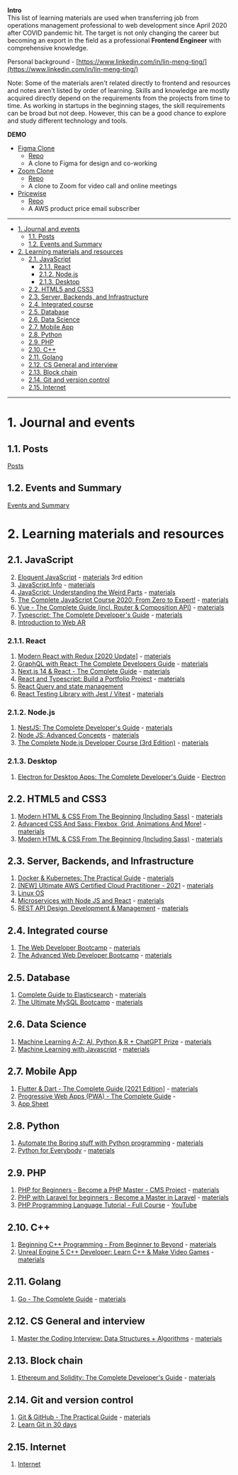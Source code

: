 **Intro**
<br />
This list of learning materials are used when transferring job from operations management professional to web development since April 2020 after COVID pandemic hit. The target is not only changing the career but becoming an export in the field as a professional **Frontend Engineer** with comprehensive knowledge.

Personal background - [https://www.linkedin.com/in/lin-meng-ting/](https://www.linkedin.com/in/lin-meng-ting/)

Note:
Some of the materials aren't related directly to frontend and resources and notes aren't listed by order of learning. Skills and knowledge are mostly acquired directly depend on the requirements from the projects from time to time. As working in startups in the beginning stages, the skill requirements can be broad but not deep. However, this can be a good chance to explore and study different technology and tools.

**DEMO**

- [Figma Clone](https://cowork-figma-clone.vercel.app/)
  - [Repo](https://github.com/allenlin90/figma-clone)
  - A clone to Figma for design and co-working
- [Zoom Clone](https://cowork-zoom-clone.vercel.app/)
  - [Repo](https://github.com/allenlin90/zoom-clone)
  - A clone to Zoom for video call and online meetings
- [Pricewise](https://pricewise-follower.vercel.app/)
  - [Repo](https://github.com/allenlin90/pricewise)
  - A AWS product price email subscriber

---

- [1. Journal and events](#1-journal-and-events)
  - [1.1. Posts](#11-posts)
  - [1.2. Events and Summary](#12-events-and-summary)
- [2. Learning materials and resources](#2-learning-materials-and-resources)
  - [2.1. JavaScript](#21-javascript)
    - [2.1.1. React](#211-react)
    - [2.1.2. Node.js](#212-nodejs)
    - [2.1.3. Desktop](#213-desktop)
  - [2.2. HTML5 and CSS3](#22-html5-and-css3)
  - [2.3. Server, Backends, and Infrastructure](#23-server-backends-and-infrastructure)
  - [2.4. Integrated course](#24-integrated-course)
  - [2.5. Database](#25-database)
  - [2.6. Data Science](#26-data-science)
  - [2.7. Mobile App](#27-mobile-app)
  - [2.8. Python](#28-python)
  - [2.9. PHP](#29-php)
  - [2.10. C++](#210-c)
  - [2.11. Golang](#211-golang)
  - [2.12. CS General and interview](#212-cs-general-and-interview)
  - [2.13. Block chain](#213-block-chain)
  - [2.14. Git and version control](#214-git-and-version-control)
  - [2.15. Internet](#215-internet)

---

# 1. Journal and events
## 1.1. Posts
[Posts](./journal/posts)

## 1.2. Events and Summary
[Events and Summary](./journal/README.md)

# 2. Learning materials and resources
## 2.1. JavaScript
2. [Eloquent JavaScript](./javascript/eloquentJS/README.md) - [materials](https://eloquentjavascript.net/) 3rd edition
3. [JavaScript.Info](./javascript/javascriptinfo/README.md) - [materials](https://javascript.info/)
4. [JavaScript: Understanding the Weird Parts](./javascript/understandingTheWeirdPartsInJS/README.md) - [materials](https://www.udemy.com/course/understand-javascript/)
5. [The Complete JavaScript Course 2020: From Zero to Expert!](./javascript/completeJavaScriptCourse2020/README.md) - [materials](https://www.udemy.com/course/the-complete-javascript-course/)
6. [Vue - The Complete Guide (incl. Router & Composition API)](./javascript/vueTheCompleteGuide/README.md) - [materials](https://www.udemy.com/course/vuejs-2-the-complete-guide/)
7. [Typescript: The Complete Developer's Guide](./javascript/typeScriptTheCompleteDeveloperGuide/README.md) - [materials](https://www.udemy.com/course/typescript-the-complete-developers-guide/)
8. [Introduction to Web AR](./javascript/introductionToWebAR/README.md)

### 2.1.1. React
1. [Modern React with Redux [2020 Update]](./javascript/react/modernReactWithRedux/README.md) - [materials](https://www.udemy.com/course/react-redux/)
2. [GraphQL with React: The Complete Developers Guide](./javascript/react/graphQLwithReactTheCompleteDevelopersGuide/README.md) - [materials](https://www.udemy.com/course/graphql-with-react-course)
3. [Next.js 14 & React - The Complete Guide](./javascript/react/nextjsAndReactTheCompleteGuide/README.md) - [materials](https://www.udemy.com/course/nextjs-react-the-complete-guide)
4. [React and Typescript: Build a Portfolio Project](./javascript/react/reactAndTypescriptBuildAPortFolioPorject/README.md) - [materials](https://www.udemy.com/course/react-and-typescript-build-a-portfolio-project/)
5. [React Query and state management](./javascript//react/reactQueryServerStateManagement/README.md)
6. [React Testing Library with Jest / Vitest](./javascript/react/testingReactWithJestAndTestingLibrary/README.md) - [materials](https://www.udemy.com/course/react-testing-library/)

### 2.1.2. Node.js
1. [NestJS: The Complete Developer's Guide](./javascript/nodeJS/nestJSTheCompleteDeveloperGuide/README.md) - [materials](https://www.udemy.com/course/nestjs-the-complete-developers-guide/)
2. [Node JS: Advanced Concepts](./javascript/nodeJS/nodeJSAdvancedConcepts/README.md) - [materials](https://www.udemy.com/course/advanced-node-for-developers/)
3. [The Complete Node.js Developer Course (3rd Edition)](./javascript/theCompleteNodejsDeveloperCourse/README.md) - [materials](https://www.udemy.com/course/the-complete-nodejs-developer-course-2/)

### 2.1.3. Desktop
1. [Electron for Desktop Apps: The Complete Developer's Guide](./javascript/electronForDesktopAppsTheCompleteDevelopersGuide/README.md) - [Electron](https://www.udemy.com/course/electron-react-tutorial)

## 2.2. HTML5 and CSS3
1. [Modern HTML & CSS From The Beginning (Including Sass)](./webDesign/modernHTMLAndCSSFromTheBeginning/README.md) - [materials](https://www.udemy.com/course/modern-html-css-from-the-beginning/)
2. [Advanced CSS And Sass: Flexbox, Grid, Animations And More!](./webDesign/AdvancedCSSAndSassFlexboxGridAnimationsAndMore/README.md) - [materials](https://www.udemy.com/course/advanced-css-and-sass/)
3. [Modern HTML & CSS From The Beginning (Including Sass)](./webDesign/modernHTMLAndCSSFromTheBeginning/README.md) - [materials](https://www.udemy.com/course/modern-html-css-from-the-beginning/)

## 2.3. Server, Backends, and Infrastructure
1. [Docker & Kubernetes: The Practical Guide](./serverAndBackend/dockerAndKubernetesThePracticalGuide/README.md) - [materials](https://www.udemy.com/course/docker-kubernetes-the-practical-guide/)
2. [[NEW] Ultimate AWS Certified Cloud Practitioner - 2021](./serverAndBackend/ultimateAWSCertifiedCloudPractitioner/README.md) - [materials](https://www.udemy.com/course/aws-certified-cloud-practitioner-new/)
3. [Linux OS](./serverAndBackend/linuxOs/README.md)
4. [Microservices with Node JS and React](./serverAndBackend/microserviceWithNodeJSandReact/README.md) - [materials](https://www.udemy.com/course/microservices-with-node-js-and-react)
5. [REST API Design, Development & Management](./serverAndBackend/RESTAPIDesignDevelopmentAndManagement/README.md) - [materials](https://www.udemy.com/course/rest-api)

## 2.4. Integrated course
1. [The Web Developer Bootcamp](./bootcamps/advancedDeveloperBootcamp/README.md) - [materials](https://www.udemy.com/course/the-web-developer-bootcamp/)
2. [The Advanced Web Developer Bootcamp](./bootcamps/webDeveloperBootcamp/README.md) - [materials](https://www.udemy.com/course/the-advanced-web-developer-bootcamp/)

## 2.5. Database
1. [Complete Guide to Elasticsearch](./database/completeGuideToElasticSearch/README.md) - [materials](https://www.udemy.com/course/elasticsearch-complete-guide)
2. [The Ultimate MySQL Bootcamp](./database/theUltimateMySQLBootcamp/README.md) - [materials](https://www.udemy.com/course/the-ultimate-mysql-bootcamp-go-from-sql-beginner-to-expert/)

## 2.6. Data Science
1. [Machine Learning A-Z: AI, Python & R + ChatGPT Prize](./dataScience/machineLearning/machineLearningA-ZHands-OnPythonAndRInDataScience/README.md) - [materials](https://www.udemy.com/course/machinelearning)
2. [Machine Learning with Javascript](./dataScience/machineLearning/machineLearningwithJavascript/README.md) - [materials](https://www.udemy.com/course/machine-learning-with-javascript)

## 2.7. Mobile App
1. [Flutter & Dart - The Complete Guide [2021 Edition]](./mobileApp/flutterAndDartTheCompleteGuide2021Edition/README.md) - [materials](https://www.udemy.com/course/learn-flutter-dart-to-build-ios-android-apps/)
2. [Progressive Web Apps (PWA) - The Complete Guide](./mobileApp/progressiveWebAppsTheCompleteGuide/README.md) - [](https://www.udemy.com/topic/progressive-web-app)
3. [App Sheet](./appSheet/README.md)

## 2.8. Python
1. [Automate the Boring stuff with Python programming](./python/automateTheBoringStuffWithPythonProgramming/README.md) - [materials](https://automatetheboringstuff.com/)
2. [Python for Everybody](./python/pythonForEveryone/README.md) - [materials](https://www.py4e.com/)

## 2.9. PHP
1. [PHP for Beginners - Become a PHP Master - CMS Project](./php/PHPForBeginnersBecomeAPHPMasterCMSProject/README.md) - [materials](https://www.udemy.com/course/php-for-complete-beginners-includes-msql-object-oriented/)
2. [PHP with Laravel for beginners - Become a Master in Laravel](./php/phpWithLaravelForBeginnersBecomeAMasterInLaravel/README.md) - [materials](https://www.udemy.com/course/php-with-laravel-for-beginners-become-a-master-in-laravel/)
3. [PHP Programming Language Tutorial - Full Course](./php/youtube_phpProgrammingLanguageTutorial/README.md) - [YouTube](https://youtu.be/OK_JCtrrv-c)

## 2.10. C++
1. [Beginning C++ Programming - From Beginner to Beyond](./c++/beginningC++Programming-FromBeginnertoBeyond/README.md) - [materials](https://www.udemy.com/course/beginning-c-plus-plus-programming)
2. [Unreal Engine 5 C++ Developer: Learn C++ & Make Video Games](./c++/unrealEngineC++DeveloperLearnC++andMakeVideoGames/README.md) - [materials](https://www.udemy.com/course/unrealcourse)

## 2.11. Golang
1. [Go - The Complete Guide](./golang/goTheCompleteGuide/README.md) - [materials](https://www.udemy.com/course/go-the-complete-guide)

## 2.12. CS General and interview
1. [Master the Coding Interview: Data Structures + Algorithms](./csGeneral/masterTheCodingInterviewDataStructureAndAlgorithms/README.md) - [materials](https://www.udemy.com/course/master-the-coding-interview-data-structures-algorithms)

## 2.13. Block chain
1. [Ethereum and Solidity: The Complete Developer's Guide](./ethereum/ethereumAndSolidityTheCompleteDeveloper'sGuide/README.md) - [materials](https://www.udemy.com/course/ethereum-and-solidity-the-complete-developers-guide)

## 2.14. Git and version control
1. [Git & GitHub - The Practical Guide](./git/gitAndGitHubThePracticalGuide/README.md) - [materials](https://www.udemy.com/course/git-github-practical-guide)
2. [Learn Git in 30 days](./git/learnGitIn30Days/README.md)

## 2.15. Internet
1. [Internet](./internet/README.md)
